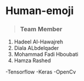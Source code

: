 # Human-emoji
> ### Team Member 
 1. Hadeel Al-Hawajreh
 2. Diala ALbdelqader
 3. Mohammad  Fadi Hboubati
 4. Hamza Rashed
 


 -Tensorflow
 -Keras
 -OpenCv
 
